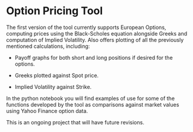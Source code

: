 # Option Pricing Tool

The first version of the tool currently supports European Options, computing prices using the Black-Scholes equation alongside Greeks and computation of Implied Volatility. Also offers plotting of all the previously mentioned calculations, including:

* Payoff graphs for both short and long positions if desired for the options.

* Greeks plotted against Spot price.

* Implied Volatility against Strike.

In the python notebook you will find examples of use for some of the functions developed by the tool as comparisons against market values using Yahoo Finance option data. 

This is an ongoing project that will have future revisions. 
